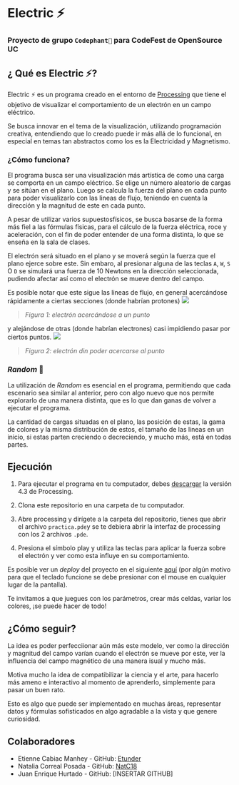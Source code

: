 # Electric ⚡

### Proyecto de grupo `Codephant🐘` para CodeFest de OpenSource UC

## ¿ Qué es Electric ⚡?

Electric ⚡ es un programa creado en el entorno de [Processing](https://processing.org) que tiene el objetivo de visualizar el comportamiento de un electrón en un campo eléctrico.

Se busca innovar en el tema de la visualización, utilizando programación creativa, entendiendo que lo creado puede ir más allá de lo funcional, en especial en temas tan abstractos como los es la Electricidad y Magnetismo.

### ¿Cómo funciona?

El programa busca ser una visualización más artística de como una carga se comporta en un campo eléctrico. Se elige un número aleatorio de cargas y se sitúan en el plano. Luego se calcula la fuerza del plano en cada punto para poder visualizarlo con las lineas de flujo, teniendo en cuenta la dirección y la magnitud de este en cada punto.

A pesar de utilizar varios supuestosfísicos, se busca basarse de la forma más fiel a las fórmulas físicas, para el cálculo de la fuerza eléctrica, roce y aceleración, con el fin de poder entender de una forma distinta, lo que se enseña en la sala de clases.

El electrón será situado en el plano y se moverá según la fuerza que el plano ejerce sobre este. Sin embaro, al presionar alguna de las teclas `A`, `W`, `S` O `D` se simulará una fuerza de 10 Newtons en la dirección seleccionada, pudiendo afectar así como el electrón se mueve dentro del campo.

Es posible notar que este sigue las lineas de flujo, en general acercándose rápidamente a ciertas secciones (donde habrían protones) 
![](https://github.com/NatC18/electric/blob/master/Assets/proton.gif)
> _Figura 1: electrón acercándose a un punto_

y alejándose de otras (donde habrían electrones) casi impidiendo pasar por ciertos puntos.
![](Assets/electron.gif)
> _Figura 2: electrón din poder acercarse al punto_


### _Random_ 🎲

La utilización de _Random_ es esencial en el programa, permitiendo que cada escenario sea similar al anterior, pero con algo nuevo que nos permite explorarlo de una manera distinta, que es lo que dan ganas de volver a ejecutar el programa. 

La cantidad de cargas situadas en el plano, las posición de estas, la gama de colores y la misma distribución de estos, el tamaño de las lineas en un inicio, si estas parten creciendo o decreciendo, y mucho más, está en todas partes.

## Ejecución

1. Para ejecutar el programa en tu computador, debes [descargar](https://processing.org/download) la versión 4.3 de Processing.

2. Clona este repositorio en una carpeta de tu computador.

3. Abre processing y dirígete a la carpeta del repositorio, tienes que abrir el archivo `practica.pde`y se te debiera abrir la interfaz de processing con los 2 archivos `.pde`.

4. Presiona el símbolo play y utiliza las teclas para aplicar la fuerza sobre el electrón y ver como esta influye en su comportamiento.

Es posible ver un _deploy_ del proyecto en el siguiente [aquí](https://openprocessing.org/sketch/2054946) (por algún motivo para que el teclado funcione se debe presionar con el mouse en cualquier lugar de la pantalla).

Te invitamos a que juegues con los parámetros, crear más celdas, variar los colores, ¡se puede hacer de todo!

## ¿Cómo seguir?

La idea es poder perfecciionar aún más este modelo, ver como la dirección y magnitud del campo varían cuando el electrón se mueve por este, ver la influencia del campo magnético de una manera isual y mucho más.

Motiva mucho la idea de compatibilizar la ciencia y el arte, para hacerlo más ameno e interactivo al momento de aprenderlo, simplemente para pasar un buen rato.

Esto es algo que puede ser implementado en muchas áreas, representar datos y fórmulas sofisticados en algo agradable a la vista y que genere curiosidad.

## Colaboradores
* Etienne Cabiac Manhey - GitHub: [Etunder](https://github.com/Etunder)
* Natalia Correal Posada - GitHub: [NatC18](https://github.com/NatC18)
* Juan Enrique Hurtado - GitHub: [INSERTAR GITHUB]